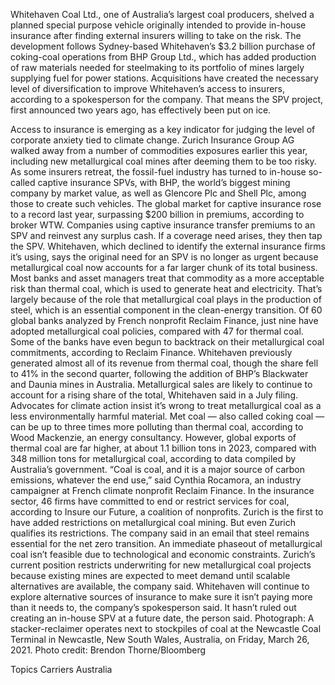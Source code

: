 Whitehaven Coal Ltd., one of Australia’s largest coal producers, shelved a planned special purpose vehicle originally intended to provide in-house insurance after finding external insurers willing to take on the risk.
The development follows Sydney-based Whitehaven’s $3.2 billion purchase of coking-coal operations from BHP Group Ltd., which has added production of raw materials needed for steelmaking to its portfolio of mines largely supplying fuel for power stations.
Acquisitions have created the necessary level of diversification to improve Whitehaven’s access to insurers, according to a spokesperson for the company. That means the SPV project, first announced two years ago, has effectively been put on ice.

Access to insurance is emerging as a key indicator for judging the level of corporate anxiety tied to climate change. Zurich Insurance Group AG walked away from a number of commodities exposures earlier this year, including new metallurgical coal mines after deeming them to be too risky.
As some insurers retreat, the fossil-fuel industry has turned to in-house so-called captive insurance SPVs, with BHP, the world’s biggest mining company by market value, as well as Glencore Plc and Shell Plc, among those to create such vehicles. The global market for captive insurance rose to a record last year, surpassing $200 billion in premiums, according to broker WTW. Companies using captive insurance transfer premiums to an SPV and reinvest any surplus cash. If a coverage need arises, they then tap the SPV.
Whitehaven, which declined to identify the external insurance firms it’s using, says the original need for an SPV is no longer as urgent because metallurgical coal now accounts for a far larger chunk of its total business. Most banks and asset managers treat that commodity as a more acceptable risk than thermal coal, which is used to generate heat and electricity.
That’s largely because of the role that metallurgical coal plays in the production of steel, which is an essential component in the clean-energy transition. Of 60 global banks analyzed by French nonprofit Reclaim Finance, just nine have adopted metallurgical coal policies, compared with 47 for thermal coal. Some of the banks have even begun to backtrack on their metallurgical coal commitments, according to Reclaim Finance.
Whitehaven previously generated almost all of its revenue from thermal coal, though the share fell to 41% in the second quarter, following the addition of BHP’s Blackwater and Daunia mines in Australia. Metallurgical sales are likely to continue to account for a rising share of the total, Whitehaven said in a July filing.
Advocates for climate action insist it’s wrong to treat metallurgical coal as a less environmentally harmful material. Met coal — also called coking coal — can be up to three times more polluting than thermal coal, according to Wood Mackenzie, an energy consultancy. However, global exports of thermal coal are far higher, at about 1.1 billion tons in 2023, compared with 348 million tons for metallurgical coal, according to data compiled by Australia’s government.
“Coal is coal, and it is a major source of carbon emissions, whatever the end use,” said Cynthia Rocamora, an industry campaigner at French climate nonprofit Reclaim Finance.
In the insurance sector, 46 firms have committed to end or restrict services for coal, according to Insure our Future, a coalition of nonprofits. Zurich is the first to have added restrictions on metallurgical coal mining.
But even Zurich qualifies its restrictions. The company said in an email that steel remains essential for the net zero transition. An immediate phaseout of metallurgical coal isn’t feasible due to technological and economic constraints.
Zurich’s current position restricts underwriting for new metallurgical coal projects because existing mines are expected to meet demand until scalable alternatives are available, the company said.
Whitehaven will continue to explore alternative sources of insurance to make sure it isn’t paying more than it needs to, the company’s spokesperson said. It hasn’t ruled out creating an in-house SPV at a future date, the person said.
Photograph: A stacker-reclaimer operates next to stockpiles of coal at the Newcastle Coal Terminal in Newcastle, New South Wales, Australia, on Friday, March 26, 2021. Photo credit: Brendon Thorne/Bloomberg

Topics
Carriers
Australia
